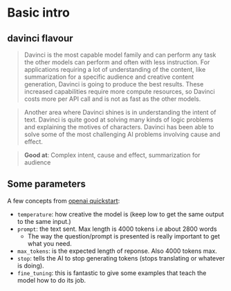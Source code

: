 # Basic intro

## davinci flavour

> Davinci is the most capable model family and can perform any task the other models can perform and often with less instruction. For applications requiring a lot of understanding of the content, like summarization for a specific audience and creative content generation, Davinci is going to produce the best results. These increased capabilities require more compute resources, so Davinci costs more per API call and is not as fast as the other models.

> Another area where Davinci shines is in understanding the intent of text. Davinci is quite good at solving many kinds of logic problems and explaining the motives of characters. Davinci has been able to solve some of the most challenging AI problems involving cause and effect.

> **Good at**: Complex intent, cause and effect, summarization for audience

## Some parameters

A few concepts from [openai quickstart](https://beta.openai.com/docs/quickstart/):

- `temperature`: how creative the model is (keep low to get the same output to the same input.)
- `prompt`: the text sent. Max length is 4000 tokens i.e about 2800 words
  - The way the question/prompt is presented is really important to get what you need.
- `max_tokens`: is the expected length of reponse. Also 4000 tokens max.
- `stop`: tells the AI to stop generating tokens (stops translating or whatever is doing).
- `fine_tuning`: this is fantastic to give some examples that teach the model how to do its job.




